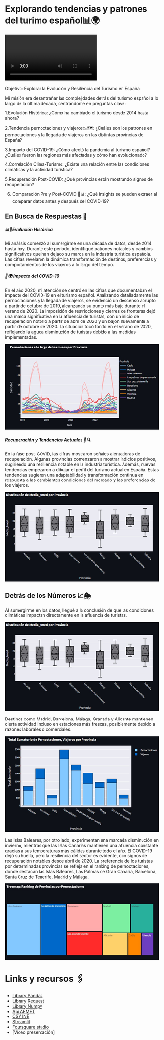 # Explorando tendencias y patrones del turimo español📊🌍

![head](https://github.com/Carolina-MH/Proyecto_final/blob/main/img/home.mp4)

Objetivo: Explorar la Evolución y Resiliencia del Turismo en España

Mi misión era desentrañar las complejidades detrás del turismo español a lo largo de la última década, centrándome en preguntas clave:

1.Evolución Histórica: ¿Cómo ha cambiado el turismo desde 2014 hasta ahora?

2.Tendencia pernoctaciones y viajeros📉🗺️: ¿Cuáles son los patrones en pernoctaciones y la llegada de viajeros en las distintas provincias de España?

3.Impacto del COVID-19: ¿Cómo afectó la pandemia al turismo español? ¿Cuáles fueron las regiones más afectadas y cómo han evolucionado?

4.Correlación Clima-Turismo: ¿Existe una relación entre las condiciones climáticas y la actividad turística?

5.Recuperación Post-COVID: ¿Qué provincias están mostrando signos de recuperación?

6. Comparación Pre y Post-COVID 🔄📊: ¿Qué insights se pueden extraer al comparar datos antes y después del COVID-19?

## En Busca de Respuestas 🤔

##### 📊🔄Evolución Histórica

Mi análisis comenzó al sumergirme en una década de datos, desde 2014 hasta hoy. Durante este período, identifiqué patrones notables y cambios significativos que han dejado su marca en la industria turística española. Las cifras revelaron la dinámica transformación de destinos, preferencias y comportamientos de los viajeros a lo largo del tiempo.

##### 🦠🌍 Impacto del COVID-19

En el año 2020, mi atención se centró en las cifras que documentaban el impacto del COVID-19 en el turismo español. Analizando detalladamente las pernoctaciones y la llegada de viajeros, se evidenció un descenso abrupto a partir de octubre de 2019, alcanzando su punto más bajo durante el verano de 2020. La imposición de restricciones y cierres de fronteras dejó una marca significativa en la afluencia de turistas, con un inicio de recuperación notorio a partir de abril de 2020 y un bajón nuevamente a partir de octubre de 2020. La situación tocó fondo en el verano de 2020, reflejando la aguda disminución de turistas debido a las medidas implementadas.

![grafico](https://github.com/Carolina-MH/Proyecto_final/blob/main/img/grafico_lineal.jpg)

##### Recuperación y Tendencias Actuales 🚀🔍

En la fase post-COVID, las cifras mostraron señales alentadoras de recuperación. Algunas provincias comenzaron a mostrar indicios positivos, sugiriendo una resiliencia notable en la industria turística. Además, nuevas tendencias empezaron a dibujar el perfil del turismo actual en España. Estas tendencias sugieren una adaptabilidad y transformación continua en respuesta a las cambiantes condiciones del mercado y las preferencias de los viajeros.

![grafico](https://github.com/Carolina-MH/Proyecto_final/blob/main/img/grafico_diagrama.jpg)

## Detrás de los Números 📈🌦️


Al sumergirme en los datos, llegué a la conclusión de que las condiciones climáticas impactan directamente en la afluencia de turistas.

![grafico](https://github.com/Carolina-MH/Proyecto_final/blob/main/img/grafico_diagrama.jpg)

Destinos como Madrid, Barcelona, Málaga, Granada y Alicante mantienen cierta actividad incluso en estaciones más frescas, posiblemente debido a razones laborales o comerciales.

![grafico](https://github.com/Carolina-MH/Proyecto_final/blob/main/img/grafico_barras.jpg)

Las Islas Baleares, por otro lado, experimentan una marcada disminución en invierno, mientras que las Islas Canarias mantienen una afluencia constante gracias a sus temperaturas más cálidas durante todo el año. El COVID-19 dejó su huella, pero la resiliencia del sector es evidente, con signos de recuperación notables desde abril de 2020. La preferencia de los turistas por determinadas provincias se refleja en el ranking de pernoctaciones, donde destacan las Islas Baleares, Las Palmas de Gran Canaria, Barcelona, Santa Cruz de Tenerife, Madrid y Málaga.

![grafico](https://github.com/Carolina-MH/Proyecto_final/blob/main/img/grafico_treemap.jpg)

# Links y recursos 🖇️

- [Library Pandas](https://pandas.pydata.org/)
- [Library Request](https://pypi.org/project/requests/)
- [Library Numpy](https://numpy.org/)
- [Api AEMET](https://opendata.aemet.es/centrodedescargas/inicio)
- [CSV INE](https://www.ine.es/jaxiT3/Tabla.htm?t=2074#downloadJSON=true)
- [Streamlit](https://streamlit.io/)
- [Foursquare studio](https://studio.foursquare.com/home)
- [Vídeo presentación]
